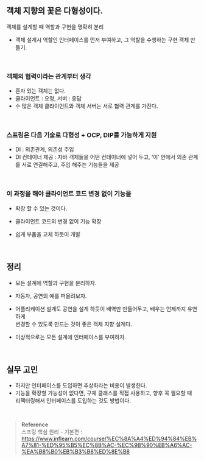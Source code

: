 ## 객체 지향의 꽃은 다형성이다.

객체를 설계할 때 역할과 구현을 명확히 분리

- 객체 설계시 역할인 인터페이스를 먼저 부여하고, 
그 역할을 수행하는 구현 객체 만들기.

<br/>

### 객체의 협력이라는 관계부터 생각

- 혼자 있는 객체는 없다.
- 클라이언트 : 요청, 서버 : 응답
- 수 많은 객체 클라이언트와 객체 서버는 서로 협력 관계를 가진다.

<br/>

### 스프링은 다음 기술로 다형성 + OCP, DIP를 가능하게 지원

- DI : 의존관계, 의존성 주입
- DI 컨테이너 제공 : 자바 객체들을 어떤 컨테이너에 넣어 두고, ‘이’ 안에서 
의존 관계를 서로 연결해주고, 주입 해주는 기능들을 제공

<br/>

### 이 과정을 해야 클라이언트 코드 변경 없이 기능을
- 확장 할 수 있는 것이다.

- 클라이언트 코드의 변경 없이 기능 확장

- 쉽게 부품을 교체 하듯이 개발


<br/>

## 정리

- 모든 설계에 역할과 구현을 분리하자.
- 자동차, 공연의 예를 떠올려보자.

- 어플리케이션 설계도 공연을 설계 하듯이 배역만 만들어두고, 배우는 언제까지 유연하게 <br/>변경할 수 있도록 만드는 것이 좋은 객체 지향 설계다.
- 이상적으로는 모든 설계에 인터페이스를 부여하자.

<br/>

## 실무 고민

- 하지만 인터페이스를 도입하면 추상화라는 비용이 발생한다.
- 기능을 확장할 가능성이 없다면, 구체 클래스를 직접 사용하고, 향후 꼭 필요할 때 리팩터링해서 인터페이스를 도입하는 것도 방법이다.

<br/>

>**Reference** <br/>스프링 핵심 원리 - 기본편 : https://www.inflearn.com/course/%EC%8A%A4%ED%94%84%EB%A7%81-%ED%95%B5%EC%8B%AC-%EC%9B%90%EB%A6%AC-%EA%B8%B0%EB%B3%B8%ED%8E%B8
